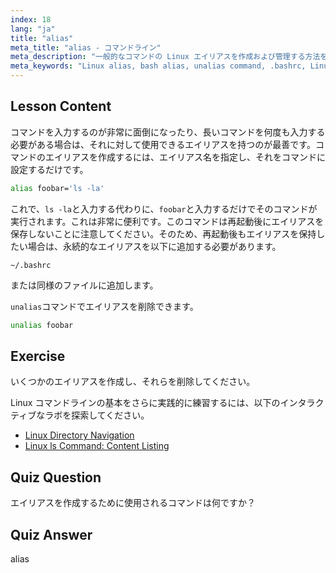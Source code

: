 ```yaml
---
index: 18
lang: "ja"
title: "alias"
meta_title: "alias - コマンドライン"
meta_description: "一般的なコマンドの Linux エイリアスを作成および管理する方法を学びます。.bashrc での一時的および永続的なエイリアス設定を発見します。コマンドラインの効率を向上させましょう！"
meta_keywords: "Linux alias, bash alias, unalias command, .bashrc, Linux tutorial, command line, beginner Linux, Linux guide"
---
```


## Lesson Content

コマンドを入力するのが非常に面倒になったり、長いコマンドを何度も入力する必要がある場合は、それに対して使用できるエイリアスを持つのが最善です。コマンドのエイリアスを作成するには、エイリアス名を指定し、それをコマンドに設定するだけです。

```bash
alias foobar='ls -la'
```

これで、`ls -la`と入力する代わりに、`foobar`と入力するだけでそのコマンドが実行されます。これは非常に便利です。このコマンドは再起動後にエイリアスを保存しないことに注意してください。そのため、再起動後もエイリアスを保持したい場合は、永続的なエイリアスを以下に追加する必要があります。

```plaintext
~/.bashrc
```

または同様のファイルに追加します。

`unalias`コマンドでエイリアスを削除できます。

```bash
unalias foobar
```

## Exercise

いくつかのエイリアスを作成し、それらを削除してください。

Linux コマンドラインの基本をさらに実践的に練習するには、以下のインタラクティブなラボを探索してください。

- [Linux Directory Navigation](https://labex.io/ja/labs/linux-directory-navigation-387844)
- [Linux ls Command: Content Listing](https://labex.io/ja/labs/linux-linux-ls-command-content-listing-219205)

## Quiz Question

エイリアスを作成するために使用されるコマンドは何ですか？

## Quiz Answer

alias
